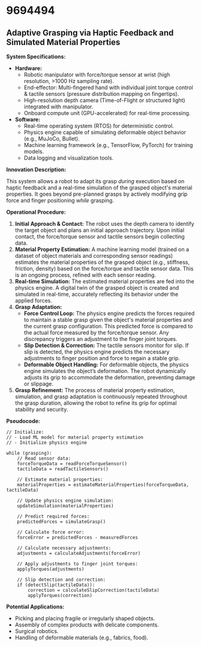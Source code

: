 # 9694494

## Adaptive Grasping via Haptic Feedback and Simulated Material Properties

**System Specifications:**

*   **Hardware:**
    *   Robotic manipulator with force/torque sensor at wrist (high resolution, >1000 Hz sampling rate).
    *   End-effector: Multi-fingered hand with individual joint torque control & tactile sensors (pressure distribution mapping on fingertips).
    *   High-resolution depth camera (Time-of-Flight or structured light) integrated with manipulator.
    *   Onboard compute unit (GPU-accelerated) for real-time processing.
*   **Software:**
    *   Real-time operating system (RTOS) for deterministic control.
    *   Physics engine capable of simulating deformable object behavior (e.g., MuJoCo, Bullet).
    *   Machine learning framework (e.g., TensorFlow, PyTorch) for training models.
    *   Data logging and visualization tools.

**Innovation Description:**

This system allows a robot to adapt its grasp *during* execution based on haptic feedback and a real-time simulation of the grasped object's material properties.  It goes beyond pre-planned grasps by actively modifying grip force and finger positioning *while* grasping.

**Operational Procedure:**

1.  **Initial Approach & Contact:** The robot uses the depth camera to identify the target object and plans an initial approach trajectory. Upon initial contact, the force/torque sensor and tactile sensors begin collecting data.
2.  **Material Property Estimation:** A machine learning model (trained on a dataset of object materials and corresponding sensor readings) estimates the material properties of the grasped object (e.g., stiffness, friction, density) based on the force/torque and tactile sensor data. This is an ongoing process, refined with each sensor reading.
3.  **Real-time Simulation:** The estimated material properties are fed into the physics engine.  A digital twin of the grasped object is created and simulated in real-time, accurately reflecting its behavior under the applied forces.
4.  **Grasp Adaptation:**
    *   **Force Control Loop:** The physics engine predicts the forces required to maintain a stable grasp given the object's material properties and the current grasp configuration.  This predicted force is compared to the actual force measured by the force/torque sensor. Any discrepancy triggers an adjustment to the finger joint torques.
    *   **Slip Detection & Correction:** The tactile sensors monitor for slip. If slip is detected, the physics engine predicts the necessary adjustments to finger position and force to regain a stable grip.
    *   **Deformable Object Handling:** For deformable objects, the physics engine simulates the object’s deformation.  The robot dynamically adjusts its grip to accommodate the deformation, preventing damage or slippage.
5. **Grasp Refinement:** The process of material property estimation, simulation, and grasp adaptation is continuously repeated throughout the grasp duration, allowing the robot to refine its grip for optimal stability and security.

**Pseudocode:**

```
// Initialize:
// - Load ML model for material property estimation
// - Initialize physics engine

while (grasping):
    // Read sensor data:
    forceTorqueData = readForceTorqueSensor()
    tactileData = readTactileSensors()

    // Estimate material properties:
    materialProperties = estimateMaterialProperties(forceTorqueData, tactileData)

    // Update physics engine simulation:
    updateSimulation(materialProperties)

    // Predict required forces:
    predictedForces = simulateGrasp()

    // Calculate force error:
    forceError = predictedForces - measuredForces

    // Calculate necessary adjustments:
    adjustments = calculateAdjustments(forceError)

    // Apply adjustments to finger joint torques:
    applyTorques(adjustments)

    // Slip detection and correction:
    if (detectSlip(tactileData)):
        correction = calculateSlipCorrection(tactileData)
        applyTorques(correction)
```

**Potential Applications:**

*   Picking and placing fragile or irregularly shaped objects.
*   Assembly of complex products with delicate components.
*   Surgical robotics.
*   Handling of deformable materials (e.g., fabrics, food).